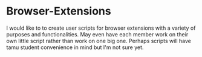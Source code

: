 # Browser-Extensions

I would like to to create user scripts for browser extensions with a variety of purposes and functionalities. May even have each member work on their own little script rather than work on one big one. Perhaps scripts will have tamu student convenience in mind but I'm not sure yet. 
